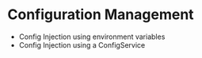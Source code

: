 # Configuration Management

- Config Injection using environment variables
- Config Injection using a ConfigService